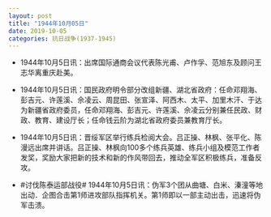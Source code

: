 ```yaml
---
layout: post
title: "1944年10月05日"
date: 2019-10-05
categories: 抗日战争(1937-1945)
---
```


<meta name="referrer" content="no-referrer" />

- 1944年10月5日讯：出席国际通商会议代表陈光甫、卢作孚、范旭东及顾问王志华离重庆赴美。 

- 1944年10月5日讯：国民政府明令部分改组新疆、湖北省政府：任命邓翔海、彭吉元、许莲溪、佘凌云、周昆田、张宣泽、阿西木、太平、加里木汗、于达为新疆省政府委员，任命邓翔海、彭吉元、许莲溪、佘凌云分别兼任民政、财政、教育、建设厅长；任命钱云阶为湖北省政府委员兼教育厅长。 

- 1944年10月5日讯：晋绥军区举行练兵检阅大会。吕正操、林枫、张平化、陈漫远出席并讲话。吕正操、林枫向100多个练兵英雄、练兵小组及模范工作者发奖，奖励大家把新的技术和新的作风带回去，推动全军区积极练兵，准备反攻。 

- #讨伐陈泰运部战役# 1944年10月5日讯：伪军3个团从曲塘、白米、溱潼等地出动．企图合击第1师进攻部队指挥机关。第1师即以一部主动出击，迅速将伪军击溃。 

